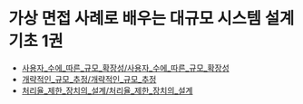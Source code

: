 # 가상 면접 사례로 배우는 대규모 시스템 설계 기초 1권
* [사용자_수에_따른_규모_확장성/사용자_수에_따른_규모_확장성](사용자_수에_따른_규모_확장성/사용자_수에_따른_규모_확장성)
* [개략적인_규모_추정/개략적인_규모_추정](개략적인_규모_추정/개략적인_규모_추정)
* [처리율_제한_장치의_설계/처리율_제한_장치의_설계](처리율_제한_장치의_설계/처리율_제한_장치의_설계)
